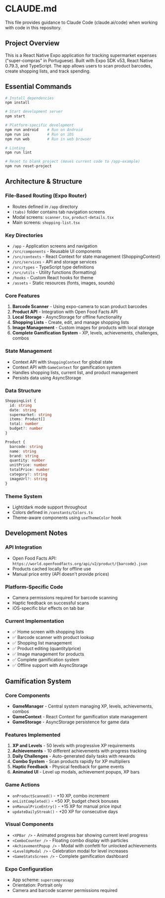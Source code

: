 # CLAUDE.md

This file provides guidance to Claude Code (claude.ai/code) when working with code in this repository.

## Project Overview

This is a React Native Expo application for tracking supermarket expenses ("super-compras" in Portuguese). Built with Expo SDK v53, React Native 0.79.3, and TypeScript. The app allows users to scan product barcodes, create shopping lists, and track spending.

## Essential Commands

```bash
# Install dependencies
npm install

# Start development server
npm start

# Platform-specific development
npm run android    # Run on Android
npm run ios        # Run on iOS
npm run web        # Run in web browser

# Linting
npm run lint

# Reset to blank project (moves current code to /app-example)
npm run reset-project
```

## Architecture & Structure

### File-Based Routing (Expo Router)
- Routes defined in `/app` directory
- `(tabs)` folder contains tab navigation screens
- Modal screens: `scanner.tsx`, `product-details.tsx`
- Main screens: `shopping-list.tsx`

### Key Directories
- `/app` - Application screens and navigation
- `/src/components` - Reusable UI components
- `/src/contexts` - React Context for state management (ShoppingContext)
- `/src/services` - API and storage services
- `/src/types` - TypeScript type definitions
- `/src/utils` - Utility functions (formatting)
- `/hooks` - Custom React hooks for theme
- `/assets` - Static resources (fonts, images, sounds)

### Core Features
1. **Barcode Scanner** - Using expo-camera to scan product barcodes
2. **Product API** - Integration with Open Food Facts API
3. **Local Storage** - AsyncStorage for offline functionality
4. **Shopping Lists** - Create, edit, and manage shopping lists
5. **Image Management** - Custom images for products with local storage
6. **Complete Gamification System** - XP, levels, achievements, challenges, combos

### State Management
- Context API with `ShoppingContext` for global state
- Context API with `GameContext` for gamification system
- Handles shopping lists, current list, and product management
- Persists data using AsyncStorage

### Data Structure
```typescript
ShoppingList {
  id: string
  date: string
  supermarket: string
  items: Product[]
  total: number
  budget?: number
}

Product {
  barcode: string
  name: string
  brand: string
  quantity: number
  unitPrice: number
  totalPrice: number
  category?: string
  imageUrl?: string
}
```

### Theme System
- Light/dark mode support throughout
- Colors defined in `/constants/Colors.ts`
- Theme-aware components using `useThemeColor` hook

## Development Notes

### API Integration
- Open Food Facts API: `https://world.openfoodfacts.org/api/v2/product/{barcode}.json`
- Products cached locally for offline use
- Manual price entry (API doesn't provide prices)

### Platform-Specific Code
- Camera permissions required for barcode scanning
- Haptic feedback on successful scans
- iOS-specific blur effects on tab bar

### Current Implementation
- ✅ Home screen with shopping lists
- ✅ Barcode scanner with product lookup
- ✅ Shopping list management
- ✅ Product editing (quantity/price)
- ✅ Image management for products
- ✅ Complete gamification system
- ✅ Offline support with AsyncStorage

## Gamification System

### Core Components
- **GameManager** - Central system managing XP, levels, achievements, combos
- **GameContext** - React Context for gamification state management
- **GameStorage** - AsyncStorage persistence for game data

### Features Implemented
1. **XP and Levels** - 50 levels with progressive XP requirements
2. **Achievements** - 10 different achievements with progress tracking
3. **Daily Challenges** - Auto-generated daily tasks with rewards
4. **Combo System** - Scan products rapidly for XP multipliers
5. **Haptic Feedback** - Physical feedback for game events
6. **Animated UI** - Level up modals, achievement popups, XP bars

### Game Actions
- `onProductScanned()` - +10 XP, combo increment
- `onListCompleted()` - +50 XP, budget check bonuses
- `onManualPriceEntry()` - +15 XP for manual price input
- `updateDailyStreak()` - +20 XP for consecutive days

### Visual Components
- `<XPBar />` - Animated progress bar showing current level progress
- `<ComboCounter />` - Floating combo display with particles
- `<AchievementPopup />` - Modal with confetti for unlocked achievements
- `<LevelUpModal />` - Celebration modal for level increases
- `<GameStatsScreen />` - Complete gamification dashboard

### Expo Configuration
- App scheme: `supercomprasapp`
- Orientation: Portrait only
- Camera and barcode scanner permissions required